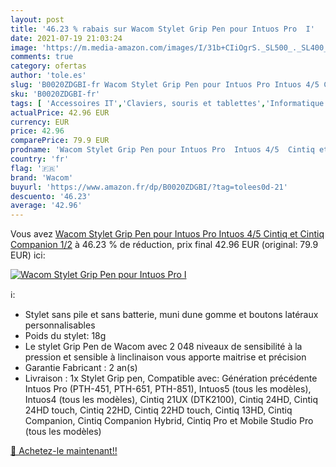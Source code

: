 ```yaml
---
layout: post
title: '46.23 % rabais sur Wacom Stylet Grip Pen pour Intuos Pro  I'
date: 2021-07-19 21:03:24
image: 'https://m.media-amazon.com/images/I/31b+CIiOgrS._SL500_._SL400_.jpg'
comments: true
category: ofertas
author: 'tole.es'
slug: 'B0020ZDGBI-fr Wacom Stylet Grip Pen pour Intuos Pro Intuos 4/5 Cintiq et...'
sku: 'B0020ZDGBI-fr'
tags: [ 'Accessoires IT','Claviers, souris et tablettes','Informatique','Stylos pour tablette graphique','wacom', ]
actualPrice: 42.96 EUR
currency: EUR
price: 42.96
comparePrice: 79.9 EUR
prodname: 'Wacom Stylet Grip Pen pour Intuos Pro  Intuos 4/5  Cintiq et Cintiq Companion 1/2'
country: 'fr'
flag: '🇫🇷'
brand: 'Wacom'
buyurl: 'https://www.amazon.fr/dp/B0020ZDGBI/?tag=tolees0d-21'
descuento: '46.23'
average: '42.96'
---
```


Vous avez [Wacom Stylet Grip Pen pour Intuos Pro  Intuos 4/5  Cintiq et Cintiq Companion 1/2](https://www.amazon.fr/dp/B0020ZDGBI/?tag=tolees0d-21)  à  46.23 % de réduction, prix final  42.96 EUR (original: 79.9 EUR) ici:

[![Wacom Stylet Grip Pen pour Intuos Pro  I](https://m.media-amazon.com/images/I/31b+CIiOgrS._SL500_._SL400_.jpg)](https://www.amazon.fr/dp/B0020ZDGBI/?tag=tolees0d-21)

ℹ️:

- Stylet sans pile et sans batterie, muni dune gomme et boutons latéraux personnalisables
- Poids du stylet: 18g
- Le stylet Grip Pen de Wacom avec 2 048 niveaux de sensibilité à la pression et sensible à linclinaison vous apporte maitrise et précision
- Garantie Fabricant : 2 an(s)
- Livraison : 1x Stylet Grip pen, Compatible avec: Génération précédente Intuos Pro (PTH-451, PTH-651, PTH-851), Intuos5 (tous les modèles), Intuos4 (tous les modèles), Cintiq 21UX (DTK2100), Cintiq 24HD, Cintiq 24HD touch, Cintiq 22HD, Cintiq 22HD touch, Cintiq 13HD, Cintiq Companion, Cintiq Companion Hybrid, Cintiq Pro et Mobile Studio Pro (tous les modèles)

[🛒 Achetez-le maintenant!!](https://www.amazon.fr/dp/B0020ZDGBI/?tag=tolees0d-21)

